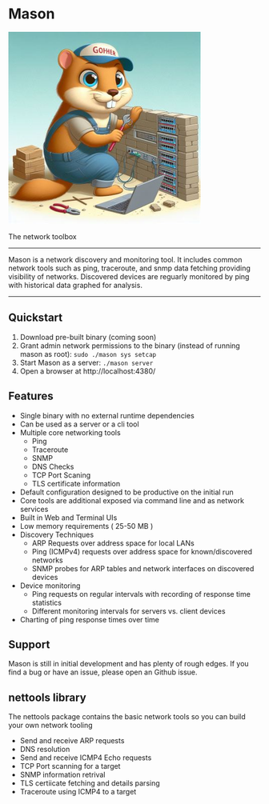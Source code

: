 # Mason

![Mason mascot](/internal/static/static/images/mason_gopher_small.jpeg)

The network toolbox

---

Mason is a network discovery and monitoring tool.  It includes common network tools such as ping, traceroute, and snmp data fetching providing visibility of networks.  Discovered devices are reguarly monitored by ping with historical data graphed for analysis.

---

## Quickstart

1. Download pre-built binary (coming soon)
2. Grant admin network permissions to the binary (instead of running mason as root): `sudo ./mason sys setcap`
3. Start Mason as a server: `./mason server`
4. Open a browser at http://localhost:4380/

## Features

- Single binary with no external runtime dependencies
- Can be used as a server or a cli tool
- Multiple core networking tools 
    * Ping
    * Traceroute
    * SNMP
    * DNS Checks
    * TCP Port Scaning
    * TLS certificate information
- Default configuration designed to be productive on the initial run
- Core tools are additional exposed via command line and as network services
- Built in Web and Terminal UIs
- Low memory requirements ( 25-50 MB )
- Discovery Techniques
    * ARP Requests over address space for local LANs
    * Ping (ICMPv4) requests over address space for known/discovered networks
    * SNMP probes for ARP tables and network interfaces on discovered devices
- Device monitoring
    - Ping requests on regular intervals with recording of response time statistics
    - Different monitoring intervals for servers vs. client devices
- Charting of ping response times over time

## Support

Mason is still in initial development and has plenty of rough edges.  If you find a bug or have an issue, please open an Github issue.

## nettools library

The nettools package contains the basic network tools so you can build your own network tooling

- Send and receive ARP requests
- DNS resolution
- Send and receive ICMP4 Echo requests
- TCP Port scanning for a target
- SNMP information retrival
- TLS certiicate fetching and details parsing
- Traceroute using ICMP4 to a target
